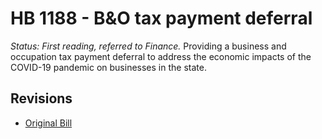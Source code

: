 # HB 1188 - B&O tax payment deferral
*Status: First reading, referred to Finance.*
Providing a business and occupation tax payment deferral to address the economic impacts of the COVID-19 pandemic on businesses in the state.

## Revisions
* [Original Bill](1/)